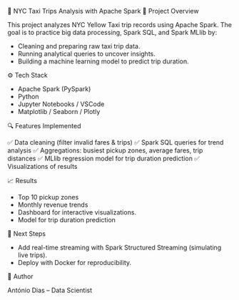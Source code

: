 🗽 NYC Taxi Trips Analysis with Apache Spark
📌 Project Overview

This project analyzes NYC Yellow Taxi trip records using Apache Spark.
The goal is to practice big data processing, Spark SQL, and Spark MLlib by:

- Cleaning and preparing raw taxi trip data.
- Running analytical queries to uncover insights.
- Building a machine learning model to predict trip duration.

⚙️ Tech Stack

- Apache Spark (PySpark)
- Python
- Jupyter Notebooks / VSCode
- Matplotlib / Seaborn / Plotly

🔍 Features Implemented

✅ Data cleaning (filter invalid fares & trips)
✅ Spark SQL queries for trend analysis
✅ Aggregations: busiest pickup zones, average fares, trip distances
✅ MLlib regression model for trip duration prediction
✅ Visualizations of results

📈 Results

- Top 10 pickup zones
- Monthly revenue trends
- Dashboard for interactive visualizations.
- Model for trip duration prediction

📌 Next Steps

- Add real-time streaming with Spark Structured Streaming (simulating live trips).
- Deploy with Docker for reproducibility.

👤 Author

António Dias – Data Scientist